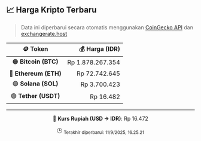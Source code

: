 

<!-- HARGA_KRIPTO -->
## 📈 Harga Kripto Terbaru

> Data ini diperbarui secara otomatis menggunakan [CoinGecko API](https://www.coingecko.com/) dan [exchangerate.host](https://exchangerate.host/)

<div align="center">

| 🪙 Token | 💰 Harga (IDR) |
|:------:|---------------:|
| 🟠 **Bitcoin (BTC)**   | Rp 1.878.267.354 |
| 🔵 **Ethereum (ETH)**  | Rp 72.742.645 |
| 🟣 **Solana (SOL)**    | Rp 3.700.423 |
| 🟢 **Tether (USDT)**   | Rp 16.482 |

---

💱 **Kurs Rupiah (USD → IDR)**: Rp 16.472

🕒 <sub>Terakhir diperbarui: 11/9/2025, 16.25.21</sub>

</div>
<!-- /HARGA_KRIPTO -->